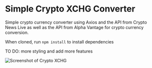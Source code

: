 # Simple Crypto XCHG Converter

Simple crypto currency converter using Axios and the API from Crypto News Live as well as the API from Alpha Vantage for crypto currency conversion.

When cloned, run `npm install` to install dependencies


TO DO: more styling and add more features

![Screenshot of Crypto XCHG](https://imgur.com/TI83zy8)
